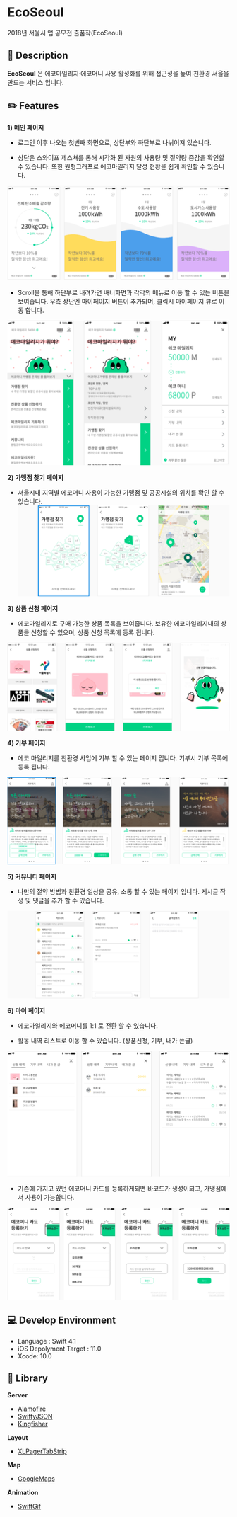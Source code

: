 # EcoSeoul
2018년 서울시 앱 공모전 출품작(EcoSeoul)

## 🌟 Description

**EcoSeoul** 은 에코마일리지·에코머니 사용 활성화를 위해 접근성을 높여 친환경 서울을 만드는 서비스 입니다.

## ✏️ Features

**1) 메인 페이지**

- 로그인 이후 나오는 첫번째 화면으로, 상단부와 하단부로 나뉘어져 있습니다.


- 상단은 스와이프 제스쳐를 통해 시각화 된 자원의 사용량 및 절약량 증감을 확인할 수 있습니다.
   또한 원형그래프로 에코마일리지 달성 현황을 쉽게 확인할 수 있습니다.

![HomeUp](https://github.com/EcoSeoul/Team_iOS/blob/master/publicData/EcoSeoul1.png)


- Scroll을 통해 하단부로 내려가면 배너화면과 각각의 메뉴로 이동 할 수 있는 버튼을 보여줍니다.
  우측 상단엔 마이페이지 버튼이 추가되며, 클릭시 마이페이지 뷰로 이동 합니다.

![HomeDown](https://github.com/EcoSeoul/Team_iOS/blob/master/publicData/EcoSeoul1-2.png)


**2) 가맹점 찾기 페이지**

- 서울시내 지역별 에코머니 사용이 가능한 가맹점 및 공공시설의 위치를 확인 할 수 있습니다.
![Affilation](https://github.com/EcoSeoul/Team_iOS/blob/master/publicData/EcoSeoul2.png)


**3) 상품 신청 페이지**

- 에코마일리지로 구매 가능한 상품 목록을 보여줍니다. 보유한 에코마일리지내의 상품을 신청할 수 있으며,
  상품 신청 목록에 등록 됩니다.
  
![Product](https://github.com/EcoSeoul/Team_iOS/blob/master/publicData/EcoSeoul3.png)


**4) 기부 페이지**

- 에코 마일리지를 친환경 사업에 기부 할 수 있는 페이지 입니다. 기부시 기부 목록에 등록 됩니다.

![Donation](https://github.com/EcoSeoul/Team_iOS/blob/master/publicData/EcoSeoul4.png)


**5) 커뮤니티 페이지**

- 나만의 절약 방법과 친환경 일상을 공유, 소통 할 수 있는 페이지 입니다. 게시글 작성 및 댓글을 추가 할 수 있습니다.

![Community](https://github.com/EcoSeoul/Team_iOS/blob/master/publicData/EcoSeoul5.png)


**6) 마이 페이지**

- 에코마일리지와 에코머니를 1:1 로 전환 할 수 있습니다.

- 활동 내역 리스트로 이동 할 수 있습니다. (상품신청, 기부, 내가 쓴글) 

![MyPage1](https://github.com/EcoSeoul/Team_iOS/blob/master/publicData/EcoSeoul6-1.png)


- 기존에 가지고 있던 에코머니 카드를 등록하게되면 바코드가 생성이되고, 가맹점에서 사용이 가능합니다.

![MyPage2](https://github.com/EcoSeoul/Team_iOS/blob/master/publicData/EcoSeoul6-2.png)




## 💻 Develop Environment

* Language : Swift 4.1
* iOS Depolyment Target : 11.0
* Xcode: 10.0

## 📖  Library

**Server**

* [Alamofire](https://github.com/Alamofire/Alamofire)
* [SwiftyJSON](https://github.com/SwiftyJSON/SwiftyJSON)
* [Kingfisher](https://github.com/onevcat/Kingfisher)

**Layout**

* [XLPagerTabStrip](https://github.com/xmartlabs/XLPagerTabStrip)

**Map**

* [GoogleMaps](https://developers.google.com/maps/documentation/ios-sdk/start)

**Animation**

* [SwiftGif](https://github.com/swiftgif/SwiftGif)



